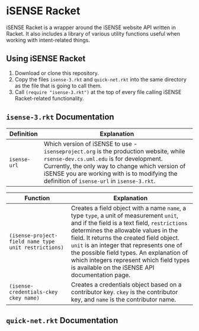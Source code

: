 # iSENSE Racket
iSENSE Racket is a wrapper around the iSENSE website API written in Racket.  It also includes a library of various utility functions useful when working with intent-related things.

Using iSENSE Racket
-------------------
1. Download or clone this repository.
2. Copy the files `isense-3.rkt` and `quick-net.rkt` into the same directory as the file that is going to call them.
3. Call `(require "isense-3.rkt")` at the top of every file calling iSENSE Racket-related functionality.

`isense-3.rkt` Documentation
----------------------------

Definition | Explanation
--- | ---
`isense-url` | Which version of iSENSE to use - `isenseproject.org` is the production website, while `rsense-dev.cs.uml.edu` is for development.<br>Currently, the only way to change which version of iSENSE you are working with is to modifying the definition of `isense-url` in `isense-3.rkt`.

Function | Explanation
--- | ---
`(isense-project-field name type unit restrictions)` | Creates a field object with a name `name`, a type `type`, a unit of measurement `unit`, and if the field is a text field, `restrictions` determines the allowable values in the field.  It returns the created field object.<br>`unit` is an integer that represents one of the possible field types.  An explanation of which integers represent which field types is available on the iSENSE API documentation page.
`(isense-credentials-ckey ckey name)` | Creates a credentials object based on a contributor key.  `ckey` is the contributor key, and `name` is the contributor name.

`quick-net.rkt` Documentation
-----------------------------
